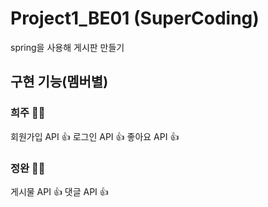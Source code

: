 # Project1_BE01 (SuperCoding)
spring을 사용해 게시판 만들기 

## 구현 기능(멤버별)

### 희주 🙇‍♀️
회원가입 API 👍
로그인 API 👍
좋아요 API 👍

### 정완 🙇‍♂️
게시물 API 👍
댓글 API 👍
